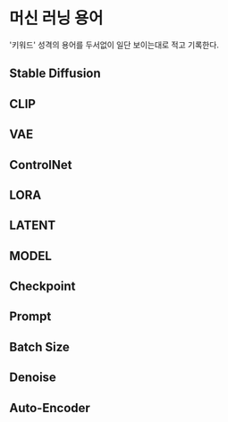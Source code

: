 # 머신 러닝 용어

'키워드' 성격의 용어를 두서없이 일단 보이는대로 적고 기록한다.

## Stable Diffusion

## CLIP

## VAE

## ControlNet

## LORA

## LATENT

## MODEL

## Checkpoint

## Prompt

## Batch Size

## Denoise

## Auto-Encoder

